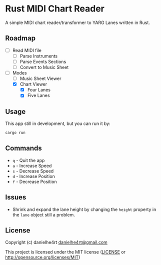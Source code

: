 # Rust MIDI Chart Reader 

A simple MIDI chart reader/transformer to YARG Lanes written in Rust.

## Roadmap 

- [ ] Read MIDI file
  - [ ] Parse Instruments
  - [ ] Parse Events Sections
  - [ ] Convert to Music Sheet
- [ ] Modes
  - [ ] Music Sheet Viewer
  - [x] Chart Viewer
    - [x] Four Lanes
    - [x] Five Lanes

## Usage

This app still in development, but you can run it by:
```bash
cargo run
```

## Commands 

- `q` - Quit the app
- `a` - Increase Speed
- `s` - Decrease Speed
- `d` - Increase Position
- `f` - Decrease Position

## Issues

* Shrink and expand the lane height by changing the `height` property in the `lane` object still a problem.

## License

Copyright (c) danielhe4rt <danielhe4rt@gmail.com>

This project is licensed under the MIT license ([LICENSE] or <http://opensource.org/licenses/MIT>)

[LICENSE]: ./LICENSE
